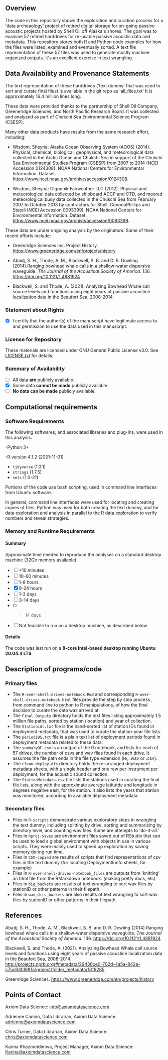 
Overview
--------

The code in this repository shows the exploration and curation process for a 'data archeaology' project of retired digital storage for on-going passive acoustic projects hosted by Shell Oil off Alaska's shores. The goal was to examine 57 retired harddrives for re-usable passive acoustic data and metadata. This repository stores both R and Python code examples for how the files were listed, examined and eventually sorted. A text file representation of these 57 files was used to generate mostly machine organized outputs. It's an excellent exercise in text wrangling.


Data Availability and Provenance Statements
-------------------------------------------

The text representation of these harddrives ('text dummy' that was used to sort and curate final files) is available in the git repo as 'all_files.txt' It is approximately 16.4 million lines long.


These data were provided thanks to the partnership of Shell Oil Company, Greeneridge Sciences, and North Pacific Research Board. It was collected and analyzed as part of Chekchi Sea Environmental Science Program (CSESP).


Many other data products have results from the same research effort, including:

* Wisdom, Sheyna; Alaska Ocean Observing System (AOOS) (2014). Physical, chemical, biological, geophysical, and meteorological data collected in the Arctic Ocean and Chukchi Sea in support of the Chukchi Sea Environmental Studies Program (CSESP) from 2007 to 2014 (NCEI Accession 0124308). NOAA National Centers for Environmental Information. Dataset. https://www.ncei.noaa.gov/archive/accession/0124308.

* Wisdom, Sheyna; Olgoonik Fairweather LLC (2012). Physical and meteorological data collected by shipboard ADCP and CTD, and moored meteorological buoy data collected in the Chukchi Sea from February 2007 to October 2013 by contractors for Shell, ConocoPhillips and Statoil (NCEI Accession 0093399). NOAA National Centers for Environmental Information. Dataset. https://www.ncei.noaa.gov/archive/accession/0093399.


These data are under ongoing analysis by the originators. Some of their recent efforts include:

* Greenridge Sciences Inc. Project History. https://www.greeneridge.com/en/projects/history

* Abadj, S. H., Thode, A. M., Blackwell, S. B. and D. R. Dowling (2014).Ranging bowhead whale calls in a shallow-water dispersive waveguide. _The Journal of the Acoustical Society of America._ 136. https://doi.org/10.1121/1.4881924 

* Blackwell, S. and Thode, A. (2021). Analyzing Bowhead Whale call source levels and functions using eight years of passive acoustice localization data in the Beaufort Sea, 2008-2014.

### Statement about Rights

- [X] I certify that the author(s) of the manuscript have legitimate access to and permission to use the data used in this manuscript. 


### License for Repository

These materials are licensed under GNU General Public License v3.0. See [LICENSE.txt](LICENSE.txt) for details.


### Summary of Availability

- [ ] All data **are** publicly available.
- [X] Some data **cannot be made** publicly available.
- [ ] **No data can be made** publicly available.

Computational requirements
---------------------------


### Software Requirements

The following softwares, and associated libraries and plug-ins, were used in this analysis:

-Python 3+

-R version 4.1.2 (2021-11-01) 
  - `tidyverse` (1.3.1)
  - `stringi` (1.7.5)
  - `sets` (1.0-21)

Portions of the code use bash scripting, used in command line interfaces from Ubuntu software.

In general, command line interfaces were used for locating and creating copies of files. Python was used for both creating the text dummy, and for data exploration and analysis in parallel to the R data exploration to verify numbers and reveal strategies.


### Memory and Runtime Requirements

#### Summary

Approximate time needed to reproduce the analyses on a standard desktop machine (32Gb memory available):

- [ ] <10 minutes
- [ ] 10-60 minutes
- [ ] 1-8 hours
- [X] 8-24 hours
- [ ] 1-3 days
- [ ] 3-14 days
- [ ] > 14 days
- [ ] Not feasible to run on a desktop machine, as described below.

#### Details

The code was last run on a **8-core Intel-based desktop running Ubuntu 20.04.4 LTS**. 

Description of programs/code
----------------------------

### Primary files

- The `R-over-shell-drives-notebook.Rmd` and corresponding `R-over-shell-drives-notebook.html` files provide the step by step process , from command line to python to R manipulations, of how the final decision to curate the data was arrived at.
- The `Final Outputs` directory holds the text files listing approximately 1.5 million file paths, sorted by station (location) and year of collection.
- The `Stationids.txt` file is the hand-sorted list of station IDs found in deployment metadata, that was used to curate the station-year file lists.
- The `periodIDS.txt` file is a plain text list of deployment periods found in deployment metadata related to these data.
- The `summaryDF.csv` is an output of the R notebook, and lists for each of 57 drives, the number of csvs and wav files found in each drive. It assumes the file path ends in the file type extension (ie, .wav or .csv).
- The `clean-deploy-dfs` directory holds the re-arranged deployment metadata sheets, with a single header and one row per instrument per deployment, for the acoustic sound collection.
- The `StationMetadata.csv` file lists the stations used in curating the final file lists, along with the approximate average latitutde and longitude in degrees negative east, for the station. It also lists the years that station was monitored, according to available deployment metadata.

### Secondary files

- Files in `R-scripts` demonstrate various exploratory steps in wrangling the text dummy, including splitting by drive, sorting and summarizing by directory level, and counting wav files. Some are attempts to 'do-it-all.'
- Files in `Rproj-Saves` are environment files saved out of RStudio that can be used to load a global environment with objects in use in various scripts. They were mainly used to speed up exploration by saving memory during run time.
- Files in `CSV-copied` are results of scripts that find representations of csv files in the text dummy (for locating DeploymentInnfo sheets, for example)
- Files in `R-over-shell-drives-notebook_files` are outputs from 'knitting' an html file from the RMarkdown notebook. (making pretty docs, etc). 
- Files in `big_buckets` are results of text wrangling to sort wav files by stationID or other patterns in their filepath.
- Files in `wav_dirs_buckets` are also results of text wrangling to sort wav files by stationID or other patterns in their filepath.


## References

Abadj, S. H., Thode, A. M., Blackwell, S. B. and D. R. Dowling (2014).Ranging bowhead whale calls in a shallow-water dispersive waveguide. _The Journal of the Acoustical Society of America._ 136. https://doi.org/10.1121/1.4881924 

Blackwell, S. and Thode, A. (2021). Analyzing Bowhead Whale call source levels and functions using eight years of passive acoustice localization data in the Beaufort Sea, 2008-2014. http://projects.nprb.org/#metadata/29436ce0-702d-4a5a-842e-c75c63fd981a/project/folder_metadata/1816285

Greenridge Sciences. https://www.greeneridge.com/en/projects/history


Points of Contact
-----------------

Axiom Data Science: info@axiomdatascience.com

Adrienne Canino, Data Librarian, Axiom Data Science: adrienne@axiomdatascience.com

Chris Turner, Data Librarian, Axiom Data Science: chris@axiomdatascience.com

Karina Khazmutdinova, Project Manager, Axiom Data Science: Karina@axiomdatascience.com